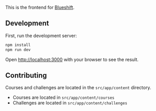 This is the frontend for [Blueshift](https://learn.blueshift.gg).

## Development

First, run the development server:

```bash
npm install
npm run dev
```
Open [http://localhost:3000](http://localhost:3000) with your browser to see the result.

## Contributing

Courses and challenges are located in the `src/app/content` directory.

- Courses are located in `src/app/content/courses`
- Challenges are located in `src/app/content/challenges`
